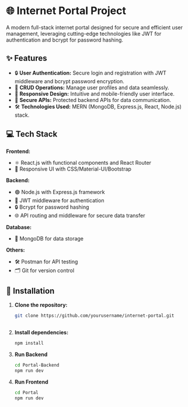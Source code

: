 # 🌐 Internet Portal Project

A modern full-stack internet portal designed for secure and efficient user management, leveraging cutting-edge technologies like JWT for authentication and bcrypt for password hashing.

## ✨ Features

- 🔒 **User Authentication:** Secure login and registration with JWT middleware and bcrypt password encryption.
- 📝 **CRUD Operations:** Manage user profiles and data seamlessly.
- 📱 **Responsive Design:** Intuitive and mobile-friendly user interface.
- 🔐 **Secure APIs:** Protected backend APIs for data communication.
- 🛠️ **Technologies Used:** MERN (MongoDB, Express.js, React, Node.js) stack.

## 💻 Tech Stack

**Frontend:**
- ⚛️ React.js with functional components and React Router
- 🎨 Responsive UI with CSS/Material-UI/Bootstrap

**Backend:**
- 🟢 Node.js with Express.js framework
- 🔑 JWT middleware for authentication
- 🔒 Bcrypt for password hashing
- 🌐 API routing and middleware for secure data transfer

**Database:**
- 🍃 MongoDB for data storage

**Others:**
- 🛠️ Postman for API testing
- 🗂️ Git for version control

## 🚀 Installation

1. **Clone the repository:**
   ```bash
   git clone https://github.com/yourusername/internet-portal.git
  
2. **Install dependencies:**
   ```bash
   npm install

3. **Run Backend**
    ```bash
    cd Portal-Backend
    npm run dev 

4. **Run Frontend**
   ```bash
   cd Portal
   npm run dev
